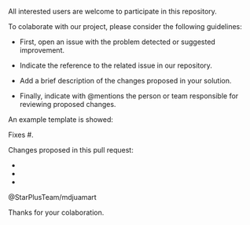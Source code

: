 All interested users are welcome to participate in this repository.

To colaborate with our project, please consider the following guidelines:

- First, open an issue with the problem detected or suggested improvement.

- Indicate the reference to the related issue in our repository.

- Add a brief description of the changes proposed in your solution.

- Finally, indicate with @mentions the person or team responsible for reviewing proposed changes.

An example template is showed:

Fixes #.

Changes proposed in this pull request:

-

-

-

@StarPlusTeam/mdjuamart

Thanks for your colaboration.
